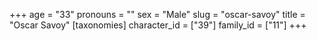 +++
age = "33"
pronouns = ""
sex = "Male"
slug = "oscar-savoy"
title = "Oscar Savoy"
[taxonomies]
character_id = ["39"]
family_id = ["11"]
+++


